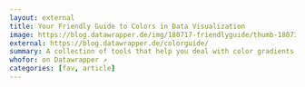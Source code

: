 ```yaml
---
layout: external
title: Your Friendly Guide to Colors in Data Visualization
image: https://blog.datawrapper.de/img/180717-friendlyguide/thumb-180730_featurebild2.png
external: https://blog.datawrapper.de/colorguide/
summary: A collection of tools that help you deal with color gradients and color palettes.
whofor: on Datawrapper ↗
categories: [fav, article]
---
```

